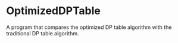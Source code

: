 # OptimizedDPTable
A program that compares the optimized DP table algorithm with the traditional DP table algorithm.
